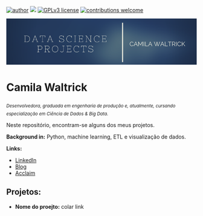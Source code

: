 [![author](https://img.shields.io/badge/author-cwaltrick-red.svg)](https://www.linkedin.com/in/camilawaltrick) [![](https://img.shields.io/badge/python-3.7+-blue.svg)](https://www.python.org/downloads/release/python-365/) [![GPLv3 license](https://img.shields.io/badge/License-GPLv3-blue.svg)](http://perso.crans.org/besson/LICENSE.html) [![contributions welcome](https://img.shields.io/badge/contributions-welcome-brightgreen.svg?style=flat)](https://github.com/carlosfab/data_science/issues)

<p align="center">
  <img src="banner.png" >
</p>

# Camila Waltrick
<sub>*Desenvolvedora, graduada em engenharia de produção e, atualmente, cursando especialização em Ciência de Dados & Big Data.*</sub>

Neste repositório, encontram-se alguns dos meus projetos. 

**Background in:** Python, machine learning, ETL e visualização de dados.

**Links:**
* [LinkedIn](https://www.linkedin.com/in/camilawaltrick)
* [Blog](https://www.medium.com/camilawaltrick)
* [Acclaim](https://www.youracclaim.com/users/camila-waltrick/badges)


## Projetos:

* **Nome do proejto:** colar link




